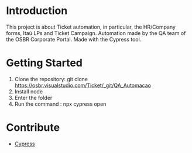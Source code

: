 # Introduction 
This project is about Ticket automation, in particular, the HR/Company forms, Itaú LPs and Ticket Campaign.
Automation made by the QA team of the OSBR Corporate Portal. Made with the Cypress tool.

# Getting Started
1.	Clone the repository: git clone https://osbr.visualstudio.com/Ticket/_git/QA_Automacao
2.	Install node
3.	Enter the folder
4.	Run the command : npx cypress open

# Contribute
- [Cypress](https://www.cypress.io/)